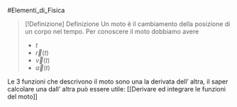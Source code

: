 #Elementi_di_Fisica 
>[!Definizione]  Definizione
>Un moto è il cambiamento della posizione di un corpo nel tempo.
>Per conoscere il moto dobbiamo avere
>- $t$
>- $\vec{r}(t)$
>- $\vec{v}(t)$
>- $\vec{a}(t)$

Le 3 funzioni che descrivono il moto sono una la derivata dell’ altra, il saper calcolare una dall’ altra può essere utile: [[Derivare ed integrare le funzioni del moto]]